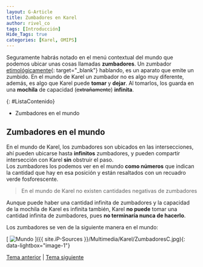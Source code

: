 ```yaml
---
layout: G-Article
title: Zumbadores en Karel
author: rivel_co
tags: [Introducción]
Hide_Tags: true
categories: [Karel, OMIPS]
---
```


Seguramente habrás notado en el menú contextual del mundo que podemos ubicar unas cosas llamadas **zumbadores**. Un zumbador [etimológicamente](http://definicion.de/etimologia/){: target="_blank"} hablando, es un aparato que emite un zumbido. En el mundo de Karel un zumbador no es algo muy diferente, además, es algo que Karel puede **tomar** y **dejar**. Al tomarlos, los guarda en una **mochila** de capacidad (<s>extrañamente</s>) **infinita**.

{: #ListaContenido}
- Zumbadores en el mundo

## Zumbadores en el mundo

En el mundo de Karel, los zumbadores son ubicados en las intersecciones, ahí pueden ubicarse hasta **infinitos** zumbadores, y pueden compartir intersección con Karel **sin** obstruir el paso. <br>
Los zumbadores los podemos ver en el mundo **como números** que indican la cantidad que hay en esa posición y están resaltados con un recuadro verde fosforescente.

> En el mundo de Karel no existen cantidades negativas de zumbadores

Aunque puede haber una cantidad infinita de zumbadores y la capacidad de la mochila de Karel es infinita también, Karel **no puede** tomar una cantidad infinita de zumbadores, pues **no terminaría nunca de hacerlo**.

Los zumbadores se ven de la siguiente manera en el mundo:

[<picture>
	<source media="(min-width: 700px)" srcset="{{ site.iP-Sources }}/Multimedia/Karel/Zumbadores.jpg">
	<img class="Imagen" src="{{ site.iP-Sources }}/Multimedia/Karel/ZumbadoresC.jpg" alt="Mundo">
</picture>]({{ site.iP-Sources }}/Multimedia/Karel/ZumbadoresC.jpg){: data-lightbox="image-1"}

<div class="Nav">
	<a href="{{ site.baseurl }}/Karel/Principio/Mundo/">Tema anterior</a> | <a href="{{ site.baseurl }}/Karel/Principio/Simulador/">Tema siguiente</a>
</div>